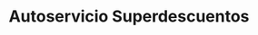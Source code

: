 ---
title: "Autoservicio Superdescuentos"
url: /velez/autoservicio-superdescuentos/
shop: Supermarkt
---